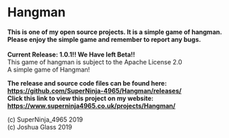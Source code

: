 # Hangman
**This is one of my open source projects. It is a simple game of hangman. Please enjoy the simple game and remember to report any bugs.** <br> <br>
<b>Current Release: 1.0.1!! We Have left Beta!!</b>
<br>This game of hangman is subject to the Apache License 2.0<br>
A simple game of Hangman!

<b>The release and source code files can be found here: <a href="https://github.com/SuperNinja-4965/Hangman/releases/">https://github.com/SuperNinja-4965/Hangman/releases/</a> <br>
Click this link to view this project on my website: <a href="https://www.superninja4965.co.uk/projects/Hangman/">https://www.superninja4965.co.uk/projects/Hangman/</a> </b>

(c) SuperNinja_4965 2019 <br>
(c) Joshua Glass 2019
